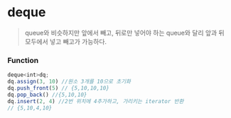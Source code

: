 # deque
> queue와 비슷하지만 앞에서 빼고, 뒤로만 넣어야 하는 queue와 달리 앞과 뒤 모두에서 넣고 빼고가 가능하다.

###  Function
```jsx
deque<int>dq;
dq.assign(3, 10) //원소 3개를 10으로 초기화
dq.push_front(5) // {5,10,10,10}
dq.pop_back() //{5,10,10}
dq.insert(2, 4) //2번 위치에 4추가하고, 가리키는 iterator 반환
// {5,10,4,10}
```
